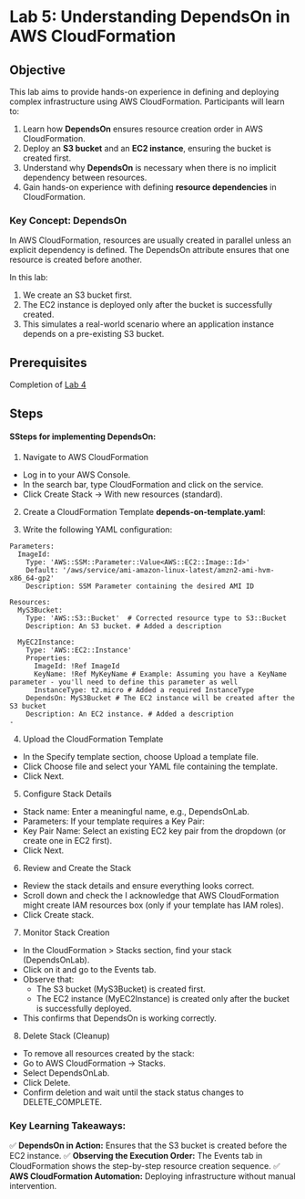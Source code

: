 # Lab 5: Understanding DependsOn in AWS CloudFormation  

## Objective

This lab aims to provide hands-on experience in defining and deploying complex infrastructure using AWS CloudFormation. Participants will learn to:

1. Learn how **DependsOn** ensures resource creation order in AWS CloudFormation.
2. Deploy an **S3 bucket** and an **EC2 instance**, ensuring the bucket is created first.
3. Understand why **DependsOn** is necessary when there is no implicit dependency between resources.
4. Gain hands-on experience with defining **resource dependencies** in CloudFormation.

### Key Concept: DependsOn
In AWS CloudFormation, resources are usually created in parallel unless an explicit dependency is defined. The DependsOn attribute ensures that one resource is created before another.

In this lab:

1. We create an S3 bucket first.
2. The EC2 instance is deployed only after the bucket is successfully created.
3. This simulates a real-world scenario where an application instance depends on a pre-existing S3 bucket.

## Prerequisites

Completion of [Lab 4](../Lab%204/README.md)

## Steps

#### SSteps for implementing DependsOn:
1. Navigate to AWS CloudFormation

- Log in to your AWS Console.
- In the search bar, type CloudFormation and click on the service.
- Click Create Stack → With new resources (standard).


2. Create a CloudFormation Template **depends-on-template.yaml**:

3. Write the following YAML configuration:
```
Parameters:
  ImageId:
    Type: 'AWS::SSM::Parameter::Value<AWS::EC2::Image::Id>'
    Default: '/aws/service/ami-amazon-linux-latest/amzn2-ami-hvm-x86_64-gp2'
    Description: SSM Parameter containing the desired AMI ID

Resources:
  MyS3Bucket:
    Type: 'AWS::S3::Bucket'  # Corrected resource type to S3::Bucket
    Description: An S3 bucket. # Added a description

  MyEC2Instance:
    Type: 'AWS::EC2::Instance'
    Properties:
      ImageId: !Ref ImageId
      KeyName: !Ref MyKeyName # Example: Assuming you have a KeyName parameter - you'll need to define this parameter as well
      InstanceType: t2.micro # Added a required InstanceType
    DependsOn: MyS3Bucket # The EC2 instance will be created after the S3 bucket
    Description: An EC2 instance. # Added a description
-   
```  
4. Upload the CloudFormation Template

- In the Specify template section, choose Upload a template file.
- Click Choose file and select your YAML file containing the template.
- Click Next.

5. Configure Stack Details

- Stack name: Enter a meaningful name, e.g., DependsOnLab.
- Parameters: If your template requires a Key Pair:
- Key Pair Name: Select an existing EC2 key pair from the dropdown (or create one in EC2 first).
- Click Next.

6.  Review and Create the Stack

- Review the stack details and ensure everything looks correct.
- Scroll down and check the I acknowledge that AWS CloudFormation might create IAM resources box (only if your template has IAM roles).
- Click Create stack.

7. Monitor Stack Creation

- In the CloudFormation > Stacks section, find your stack (DependsOnLab).
- Click on it and go to the Events tab.
- Observe that:
    - The S3 bucket (MyS3Bucket) is created first.
    - The EC2 instance (MyEC2Instance) is created only after the bucket is successfully deployed.
- This confirms that DependsOn is working correctly.

8. Delete Stack (Cleanup)

 - To remove all resources created by the stack:
 - Go to AWS CloudFormation → Stacks.
 - Select DependsOnLab.
 - Click Delete.
 - Confirm deletion and wait until the stack status changes to DELETE_COMPLETE.


### Key Learning Takeaways:

✅ **DependsOn in Action:** Ensures that the S3 bucket is created before the EC2 instance.
✅ **Observing the Execution Order:** The Events tab in CloudFormation shows the step-by-step resource creation sequence.
✅ **AWS CloudFormation Automation:** Deploying infrastructure without manual intervention.


